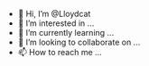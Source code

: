 - 👋 Hi, I’m @Lloydcat
- 👀 I’m interested in ...
- 🌱 I’m currently learning ...
- 💞️ I’m looking to collaborate on ...
- 📫 How to reach me ...

<!---
Lloydcat/Lloydcat is a ✨ special ✨ repository because its `README.md` (this file) appears on your GitHub profile.
You can click the Preview link to take a look at your changes.
--->

